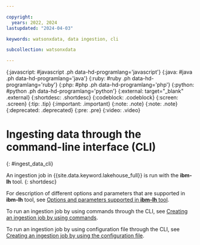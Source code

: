 ```yaml
---

copyright:
  years: 2022, 2024
lastupdated: "2024-04-03"

keywords: watsonxdata, data ingestion, cli

subcollection: watsonxdata

---
```


{:javascript: #javascript .ph data-hd-programlang='javascript'}
{:java: #java .ph data-hd-programlang='java'}
{:ruby: #ruby .ph data-hd-programlang='ruby'}
{:php: #php .ph data-hd-programlang='php'}
{:python: #python .ph data-hd-programlang='python'}
{:external: target="_blank" .external}
{:shortdesc: .shortdesc}
{:codeblock: .codeblock}
{:screen: .screen}
{:tip: .tip}
{:important: .important}
{:note: .note}
{:note: .note}
{:deprecated: .deprecated}
{:pre: .pre}
{:video: .video}


# Ingesting data through the command-line interface (CLI)
{: #ingest_data_cli}

An ingestion job in {{site.data.keyword.lakehouse_full}} is run with the **ibm-lh** tool.
{: shortdesc}

For description of different options and parameters that are supported in **ibm-lh** tool, see [Options and parameters supported in **ibm-lh** tool](watsonxdata?topic=watsonxdata-cli_commands).

To run an ingestion job by using commands through the CLI, see [Creating an ingestion job by using commands](watsonxdata?topic=watsonxdata-create_ingestioncli).

To run an ingestion job by using configuration file through the CLI, see [Creating an ingestion job by using the configuration file](watsonxdata?topic=watsonxdata-create_ingestconfig).
